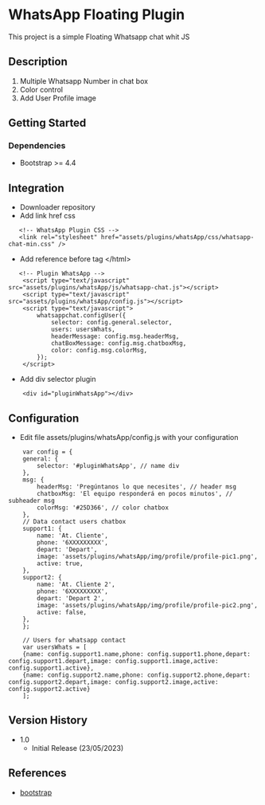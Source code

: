 # WhatsApp Floating Plugin

This project is a simple Floating Whatsapp chat whit JS

## Description

1. Multiple Whatsapp Number in chat box
2. Color control
3. Add User Profile image

## Getting Started

### Dependencies

- Bootstrap >= 4.4

## Integration

- Downloader repository
- Add link href css

```
   <!-- WhatsApp Plugin CSS -->
   <link rel="stylesheet" href="assets/plugins/whatsApp/css/whatsapp-chat-min.css" />
```

- Add reference before tag &lt;/html>

```
   <!-- Plugin WhatsApp -->
    <script type="text/javascript" src="assets/plugins/whatsApp/js/whatsapp-chat.js"></script>
    <script type="text/javascript" src="assets/plugins/whatsApp/config.js"></script>
    <script type="text/javascript">
        whatsappchat.configUser({
            selector: config.general.selector,
            users: usersWhats,
            headerMessage: config.msg.headerMsg,
            chatBoxMessage: config.msg.chatboxMsg,
            color: config.msg.colorMsg,
        });
    </script>
```

- Add div selector plugin

```
    <div id="pluginWhatsApp"></div>
```

## Configuration

- Edit file assets/plugins/whatsApp/config.js with your configuration

```
    var config = {
    general: {
        selector: '#pluginWhatsApp', // name div
    },
    msg: {
        headerMsg: 'Pregúntanos lo que necesites', // header msg
        chatboxMsg: 'El equipo responderá en pocos minutos', // subheader msg
        colorMsg: '#25D366', // color chatbox
    },
    // Data contact users chatbox
    support1: {
        name: 'At. Cliente',
        phone: '6XXXXXXXXX',
        depart: 'Depart',
        image: 'assets/plugins/whatsApp/img/profile/profile-pic1.png',
        active: true,
    },
    support2: {
        name: 'At. Cliente 2',
        phone: '6XXXXXXXXX',
        depart: 'Depart 2',
        image: 'assets/plugins/whatsApp/img/profile/profile-pic2.png',
        active: false,
    },
    };

    // Users for whatsapp contact
    var usersWhats = [
    {name: config.support1.name,phone: config.support1.phone,depart: config.support1.depart,image: config.support1.image,active: config.support1.active},
    {name: config.support2.name,phone: config.support2.phone,depart: config.support2.depart,image: config.support2.image,active: config.support2.active}
    ];
```

## Version History

- 1.0
  - Initial Release (23/05/2023)

## References

- [bootstrap](https://getbootstrap.com/)
